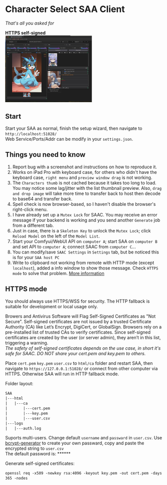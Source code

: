 # Character Select SAA Client
*That's all you asked for*

**HTTPS self-signed**      
<img src="https://github.com/mirabarukaso/character_select_stand_alone_app/blob/main/examples/overall02.png" width=55%>   

## Start 
Start your SAA as normal, finish the setup wizard, then navigate to `http://localhost:51028/`     
Web Service/Ports/Addr can be modify in your `settings.json`.    

## Things you need to know
1. Report bug with a screenshot and instructions on how to reproduce it.    
2. Works on iPad Pro with keyboard case, for others who didn't have the keyboard case, `right menu` and `preview window drag` is not working.    
3. The `Characters thumb` is not cached because it takes too long to load. You may notice some lag/jitter with the list thumbnail preview. Also, `drag and drop image` will take more time to transfer back to host then decode to base64 and transfer back.        
4. Spell check is now browser-based, so I haven't disable the browser's right-click menu.    
5. I have already set up a `Mutex Lock` for SAAC. You may receive an error message if your backend is working and you send another `Generate` job from a different tab.    
6. Just in case, there is a `Skeleton Key` to unlock the `Mutex Lock`; click `Reload Model` on the left of the `Model List`.    
7. Start your Comfyui/WebUI API on `computer A`; start SAA on `computer B` and set API to `computer A`; connect SAAC from `computer C`...    
8. You can modify/save `SAAC Settings` in `Settings` tab, but be noticed this is for your `SAA host PC`      
9. Write to clipboard not working from remote with HTTP mode (except `localhost`), added a info window to show those message. Check `HTTPS mode` to solve that problem. [More information](https://webkit.org/blog/10855/async-clipboard-api/)       

## HTTPS mode
You should always use HTTPS/WSS for security. The HTTP fallback is suitable for development or local usage only.     

Browers and Antivirus Software will Flag Self-Signed Certificates as "Not Secure".
Self-signed certificates are not issued by a trusted Certificate Authority (CA) like Let’s Encrypt, DigiCert, or GlobalSign. Browsers rely on a pre-installed list of trusted CAs to verify certificates. Since self-signed certificates are created by the user (or server admin), they aren’t in this list, triggering a warning.     
*The safety of self-signed certificates depends on the use case, in short it's safe for SAAC. DO NOT share your cert.pem and key.pem to others.*      

Place `cert.pem` `key.pem` `user.csv` to `html/ca` folder and restart SAA, then navigate to `https://127.0.0.1:51028/` or connect from other computer via HTTPS. Otherwise SAA will run in HTTP fallback mode.       

Folder layout:      
```
SAA
|---html
|   |---ca
|       |---cert.pem
|       |---key.pem
|       |---user.csv
|---logs
|   |---auth.log
```

Suports multi-users. Change default `username` and `passward` in `user.csv`. Use [bcrypt-generator](https://bcrypt-generator.com/) to create your own passward, copy and paste the encrypted string to `user.csv`      
The default password is: ******      

Generate self-signed certificates:    
```
openssl req -x509 -newkey rsa:4096 -keyout key.pem -out cert.pem -days 365 -nodes
```


